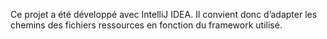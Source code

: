 Ce projet a été développé avec IntelliJ IDEA. Il convient donc d’adapter les chemins des fichiers ressources en fonction du framework utilisé.
